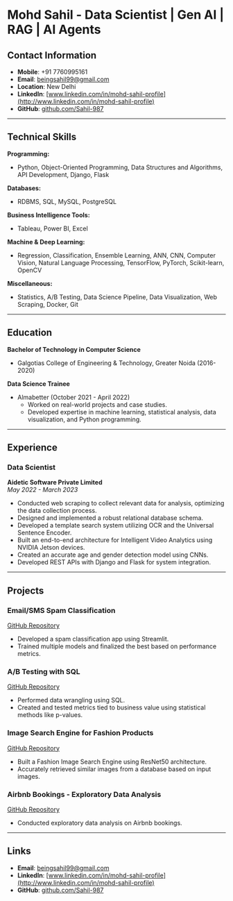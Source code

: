 # Mohd Sahil - Data Scientist | Gen AI | RAG | AI Agents

## Contact Information
- **Mobile**: +91 7760995161 
- **Email**: [beingsahil99@gmail.com](mailto:beingsahil99@gmail.com)  
- **Location**: New Delhi  
- **LinkedIn**: [www.linkedin.com/in/mohd-sahil-profile](http://www.linkedin.com/in/mohd-sahil-profile)  
- **GitHub**: [github.com/Sahil-987](https://github.com/Sahil-987)  

---

## Technical Skills

**Programming:**  
- Python, Object-Oriented Programming, Data Structures and Algorithms, API Development, Django, Flask  

**Databases:**  
- RDBMS, SQL, MySQL, PostgreSQL  

**Business Intelligence Tools:**  
- Tableau, Power BI, Excel  

**Machine & Deep Learning:**  
- Regression, Classification, Ensemble Learning, ANN, CNN, Computer Vision, Natural Language Processing, TensorFlow, PyTorch, Scikit-learn, OpenCV  

**Miscellaneous:**  
- Statistics, A/B Testing, Data Science Pipeline, Data Visualization, Web Scraping, Docker, Git  

---

## Education

**Bachelor of Technology in Computer Science**  
- Galgotias College of Engineering & Technology, Greater Noida (2016-2020)

**Data Science Trainee**  
- Almabetter (October 2021 - April 2022)  
  - Worked on real-world projects and case studies.  
  - Developed expertise in machine learning, statistical analysis, data visualization, and Python programming.  

---

## Experience

### **Data Scientist**  
**Aidetic Software Private Limited**  
_May 2022 - March 2023_  
- Conducted web scraping to collect relevant data for analysis, optimizing the data collection process.  
- Designed and implemented a robust relational database schema.  
- Developed a template search system utilizing OCR and the Universal Sentence Encoder.  
- Built an end-to-end architecture for Intelligent Video Analytics using NVIDIA Jetson devices.  
- Created an accurate age and gender detection model using CNNs.  
- Developed REST APIs with Django and Flask for system integration.  

---

## Projects

### **Email/SMS Spam Classification**  
[GitHub Repository](https://github.com/Sahil-987/Spam-Classification)  
- Developed a spam classification app using Streamlit.  
- Trained multiple models and finalized the best based on performance metrics.

### **A/B Testing with SQL**  
[GitHub Repository](https://github.com/Sahil-987/A-B-Testing-with-SQL)  
- Performed data wrangling using SQL.  
- Created and tested metrics tied to business value using statistical methods like p-values.  

### **Image Search Engine for Fashion Products**  
[GitHub Repository](https://github.com/Sahil-987/Image-Search-Engine-For-Fashion-Products)  
- Built a Fashion Image Search Engine using ResNet50 architecture.  
- Accurately retrieved similar images from a database based on input images.

### **Airbnb Bookings - Exploratory Data Analysis**  
[GitHub Repository](https://github.com/Sahil-987/Airbnb-Bookings-Exploratory-Data-Analysis)  
- Conducted exploratory data analysis on Airbnb bookings.  

---

## Links
- **Email**: [beingsahil99@gmail.com](mailto:beingsahil99@gmail.com)  
- **LinkedIn**: [www.linkedin.com/in/mohd-sahil-profile](http://www.linkedin.com/in/mohd-sahil-profile)  
- **GitHub**: [github.com/Sahil-987](https://github.com/Sahil-987)  
